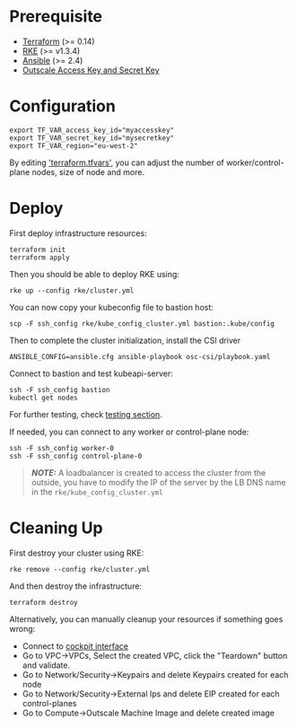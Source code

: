 # Prerequisite

- [Terraform](https://www.terraform.io/downloads) (>= 0.14)
- [RKE](https://rancher.com/docs/rke/latest/en/installation/) (>= v1.3.4)
- [Ansible](https://docs.ansible.com/ansible/latest/installation_guide/index.html) (>= 2.4)
- [Outscale Access Key and Secret Key](https://wiki.outscale.net/display/EN/Creating+an+Access+Key)

# Configuration

```
export TF_VAR_access_key_id="myaccesskey"
export TF_VAR_secret_key_id="mysecretkey"
export TF_VAR_region="eu-west-2"
```


By editing ['terraform.tfvars'](terraform.tfvars), you can adjust the number of worker/control-plane nodes, size of node and more.

# Deploy

First deploy infrastructure resources:
```
terraform init
terraform apply
```

Then you should be able to deploy RKE using:
```
rke up --config rke/cluster.yml
```

You can now copy your kubeconfig file to bastion host:
```
scp -F ssh_config rke/kube_config_cluster.yml bastion:.kube/config
```

Then to complete the cluster initialization, install the CSI driver
```
ANSIBLE_CONFIG=ansible.cfg ansible-playbook osc-csi/playbook.yaml
```

Connect to bastion and test kubeapi-server:
```
ssh -F ssh_config bastion
kubectl get nodes
```

For further testing, check [testing section](testing.md).

If needed, you can connect to any worker or control-plane node:
```
ssh -F ssh_config worker-0
ssh -F ssh_config control-plane-0
```

> **_NOTE:_**  A loadbalancer is created to access the cluster from the outside, you have to modify the IP of the server by the LB DNS name in the `rke/kube_config_cluster.yml`


# Cleaning Up
First destroy your cluster using RKE:
```
rke remove --config rke/cluster.yml
```

And then destroy the infrastructure: 
```
terraform destroy
```

Alternatively, you can manually cleanup your resources if something goes wrong:
- Connect to [cockpit interface](https://cockpit.outscale.com/)
- Go to VPC->VPCs, Select the created VPC, click the "Teardown" button and validate.
- Go to Network/Security->Keypairs and delete Keypairs created for each node
- Go to Network/Security->External Ips and delete EIP created for each control-planes
- Go to Compute->Outscale Machine Image and delete created image
